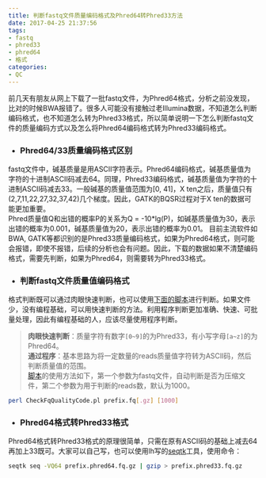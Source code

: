 ```yaml
---
title: 判断fastq文件质量编码格式及Phred64转Phred33方法
date: 2017-04-25 21:37:56
tags:
- fastq
- phred33
- phred64
- 格式
categories:
- QC
---
```


前几天有朋友从网上下载了一批fastq文件，为Phred64格式，分析之前没发现，比对的时候BWA报错了。很多人可能没有接触过老Illumina数据，不知道怎么判断编码格式，也不知道怎么转为Phred33格式，所以简单说明一下怎么判断fastq文件的质量编码方式以及怎么将Phred64编码格式转为Phred33编码格式。

<!--more-->

* ### Phred64/33质量编码格式区别  
fastq文件中，碱基质量是用ASCII字符表示。Phred64编码格式，碱基质量值为字符的十进制ASCII码减去64。同理，Phred33编码格式，碱基质量值为字符的十进制ASCII码减去33。一般碱基的质量值范围为[0, 41]，X ten之后，质量值只有(2,7,11,22,27,32,37,42)几个梯度。因此，GATK的BQSR过程对于X ten的数据可能更加重要。  
Phred质量值Q和出错的概率P的关系为Q = -10*lg(P)，如碱基质量值为30，表示出错的概率为0.001，碱基质量值为20，表示出错的概率为0.01。
目前主流软件如BWA, GATK等都识别的是Phred33质量编码格式，如果为Phred64格式，则可能会报错，即使不报错，后续的分析也会有问题。因此，下载的数据如果不清楚编码格式，需要先判断，如果为Phred64，则需要转为Phred33格式。

* ### 判断fastq文件质量值编码格式  
格式判断既可以通过肉眼快速判断，也可以使用[下面的脚本](http://onzjn6hm6.bkt.clouddn.com/CheckFqQualityCode.pl)进行判断。如果文件少，没有编程基础，可以用快速判断的方法。利用程序判断更加准确、快速、可批量处理，因此有编程基础的人，应该尽量使用程序判断。

> **肉眼快速判断**：质量字符有数字`[0~9]`的为Phred33，有小写字母`[a~z]`的为Phred64。  
> **通过程序**：基本思路为将一定数量的reads质量值字符转为ASCII码，然后判断质量值的范围。     
> [脚本](http://onzjn6hm6.bkt.clouddn.com/CheckFqQualityCode.pl)的使用方法如下，第一个参数为fastq文件，自动判断是否为压缩文件，第二个参数为用于判断的reads数，默认为1000。
  ```bash
  perl CheckFqQualityCode.pl prefix.fq[.gz] [1000]
  ```

* ### Phred64格式转Phred33格式
Phred64格式转Phred33格式的原理很简单，只需在原有ASCII码的基础上减去64再加上33既可。大家可以自己写，也可以使用lh写的[seqtk](https://github.com/lh3/seqtk)工具，使用命令：
```bash
seqtk seq -VQ64 prefix.phred64.fq.gz | gzip > prefix.phred33.fq.gz
```